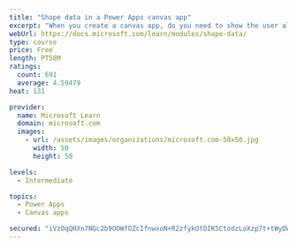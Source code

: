 ```yaml
---
title: "Shape data in a Power Apps canvas app"
excerpt: "When you create a canvas app, do you need to show the user all the data? What if you want to show only the data that is relevant to them? This module will help you address this issue."
webUrl: https://docs.microsoft.com/learn/modules/shape-data/
type: course
price: Free
length: PT58M
ratings:
  count: 691
  average: 4.59479
heat: 131

provider:
  name: Microsoft Learn
  domain: microsoft.com
  images:
    - url: /assets/images/organizations/microsoft.com-50x50.jpg
      width: 50
      height: 50

levels:
  - Intermediate

topics:
  - Power Apps
  - Canvas apps

secured: "iVzOqQHXn7NGc2b9OOWfOZcIfnwxoN+R2zfykOtOIK5CtodzLoXzp7t+tWyDW5tNj/Zc3N2shGco/mVV28wuDwkaorCFBwHeu5seVgb2isA7eV07tt8tmf94v037WPfiGN8XSKR9PySC/MVILp5zIMzHleCcBIyp3aqi6H/C7gVQ8c12ZqeTiKnhKBkiRfFBZT3f+0Pf6cl5u4/KcdFQZMFZ+Z6V6xvPMd6oZq1BV7M4K/PHC73pVtBPRn3aH4b0pT3DmJWqXfoJgG8JIdIkfcP5JQ/cxXwiXWGIIzJ71tgMIl6WDKpDr9IwGCVw2gmfKxcmkJ6AfBT37wg8vZiTu26LHjaMR5StUa287e9RdNkDKy5rINbuqYDF+sh6qBw9oOly7rVhJKU31GP1RFrfMy6ubumTldXqRM4r+pMoGG4=;1NS0/XgtNTVLV+vWaT7KxQ=="
---
```


